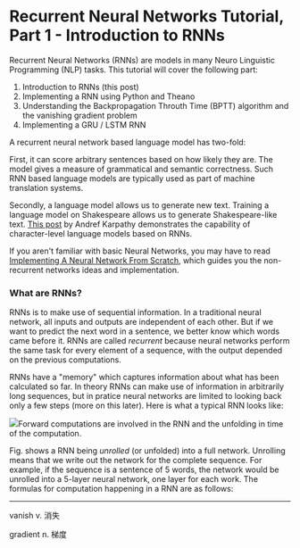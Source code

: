 # Recurrent Neural Networks Tutorial, Part 1 - Introduction to RNNs

Recurrent Neural Networks \(RNNs\) are models in many Neuro Linguistic Programming \(NLP\) tasks. This tutorial will cover the following part:

1. Introduction to RNNs \(this post\)
2. Implementing a RNN using Python and Theano
3. Understanding the Backpropagation Throuth Time \(BPTT\) algorithm and the vanishing gradient problem
4. Implementing a GRU / LSTM RNN

A recurrent neural network based language model has two-fold:

First, it can score arbitrary sentences based on how likely they are. The model gives a measure of grammatical and semantic correctness. Such RNN based language models are typically used as part of machine translation systems.

Secondly, a language model allows us to generate new text. Training a language model on Shakespeare allows us to generate Shakespeare-like text. [This post](http://karpathy.github.io/2015/05/21/rnn-effectiveness/) by Andref Karpathy demonstrates the capability of character-level language models based on RNNs.

If you aren't familiar with basic Neural Networks, you may have to read [Implementing A Neural Network From Scratch](http://www.wildml.com/2015/09/implementing-a-neural-network-from-scratch/), which guides you the non-recurrent networks ideas and implementation.

### What are RNNs?

RNNs is to make use of sequential information. In a traditional neural network, all inputs and outputs are independent of each other. But if we want to predict the next word in a sentence, we better know which words came before it. RNNs are called _recurrent_ because neural networks perform the same task for every element of a sequence, with the output depended on the previous computations.

RNNs have a "memory" which captures information about what has been calculated so far. In theory RNNs can make use of information in arbitrarily long sequences, but in pratice neural networks are limited to looking back only a few steps \(more on this later\). Here is what a typical RNN looks like:

![](http://www.wildml.com/wp-content/uploads/2015/09/rnn.jpg)Forward computations are involved in the RNN and the unfolding in time of the computation.

Fig. shows a RNN being _unrolled_ \(or unfolded\) into a full network. Unrolling means that we write out the network for the complete sequence. For example, if the sequence is a sentence of 5 words, the network would be unrolled into a 5-layer neural network, one layer for each work. The formulas for computation happening in a RNN are as follows:



---

vanish v. 消失

gradient n. 梯度


